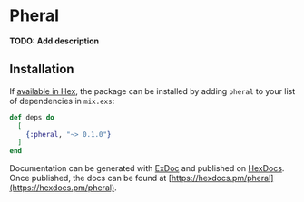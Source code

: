 # Pheral

**TODO: Add description**

## Installation

If [available in Hex](https://hex.pm/docs/publish), the package can be installed
by adding `pheral` to your list of dependencies in `mix.exs`:

```elixir
def deps do
  [
    {:pheral, "~> 0.1.0"}
  ]
end
```

Documentation can be generated with [ExDoc](https://github.com/elixir-lang/ex_doc)
and published on [HexDocs](https://hexdocs.pm). Once published, the docs can
be found at [https://hexdocs.pm/pheral](https://hexdocs.pm/pheral).

